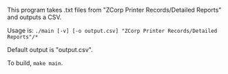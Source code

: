 This program takes .txt files from "ZCorp Printer Records/Detailed Reports" and outputs a CSV.

Usage is:
`./main [-v] [-o output.csv] "ZCorp Printer Records/Detailed Reports"/*`

Default output is "output.csv".

To build, `make main`.
